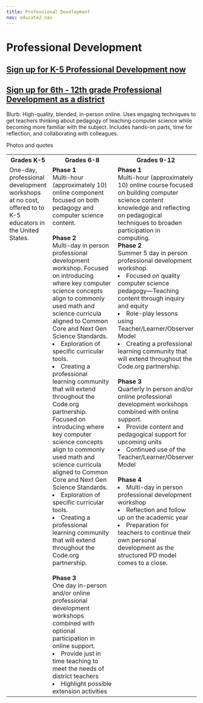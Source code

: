 ```yaml
---
title: Professional Development
nav: educate2_nav
---
```

# Professional Development #

## [Sign up for K-5 Professional Development now](http://code.org/professional-development-workshops)

## [Sign up for 6th - 12th grade Professional Development as a district](http://code.org/educate/districts)

Blurb: High-quality, blended, in-person online. Uses engaging techniques to get teachers thinking about pedagogy of teaching computer science while becoming more familiar with the subject. Includes hands-on parts, time for reflection, and collaborating with colleagues. 


Photos and quotes

<table style="width:100%">
  <tr>
    <th>Grades K-5</th>
    <th>Grades 6-8</th> 
    <th>Grades 9-12</th>
  </tr>
  <tr>
    <td valign="top" style="width:20%">One-day, professional development workshops at no cost, offered to to K-5 educators in the United States. </td>
    <td valign="top" style="width:40%"><b>Phase 1</b>
    	</br>
		Multi-hour (approximately 10) online component focused on both pedagogy and computer science content.
    	</br>
    	</br>
		<b>Phase 2</b>
		</br>
		Multi-day in person professional development workshop. Focused on introducing where key computer science concepts align to commonly used math and science curricula aligned to Common Core and Next Gen Science Standards.
			<li>Exploration of specific curricular tools.</li>
			<li>Creating a professional learning community that will extend throughout the Code.org partnership. Focused on introducing where key computer science concepts align to commonly used math and science curricula aligned to Common Core and Next Gen Science Standards.</li>
			<li>Exploration of specific curricular tools.</li>
			<li>Creating a professional learning community that will extend throughout the Code.org partnership.</li>
		</br>
		<b>Phase 3</b>
		</br>
		One day in-person and/or online professional development workshops combined with optional participation in online support.
		<li>Provide just in time teaching to meet the needs of district teachers</li>
		<li>Highlight possible extension activities</li>
		</td>
    <td valign="top" style="width:40%"><b>Phase 1</b>
		</br>
		Multi-hour (approximately 10) online course focused on building computer science content knowledge and reflecting on pedagogical techniques to broaden participation in computing.
		</br>
		<b>Phase 2</b>
		</br>
		Summer 5 day in person professional development workshop.
		<li>Focused on quality computer science pedagogy—Teaching content through inquiry and equity</li>
		<li>Role-play lessons using Teacher/Learner/Observer Model</li>
		<li>Creating a professional learning community that will extend throughout the Code.org partnership.</li>
		</br>
		<b>Phase 3</b>
		</br>
		Quarterly in person and/or online professional development workshops combined with online support.
		<li>Provide content and pedagogical support for upcoming units</li>
		<li>Continued use of the Teacher/Learner/Observer Model</li>
		</br>
		<b>Phase 4</b>
		<li>Multi-day in person professional development workshop</li>
		<li>Reflection and follow up on the academic year</li>
		<li>Preparation for teachers to continue their own personal development as the structured PD model comes to a close.</li></td>
  </tr>
</table>

